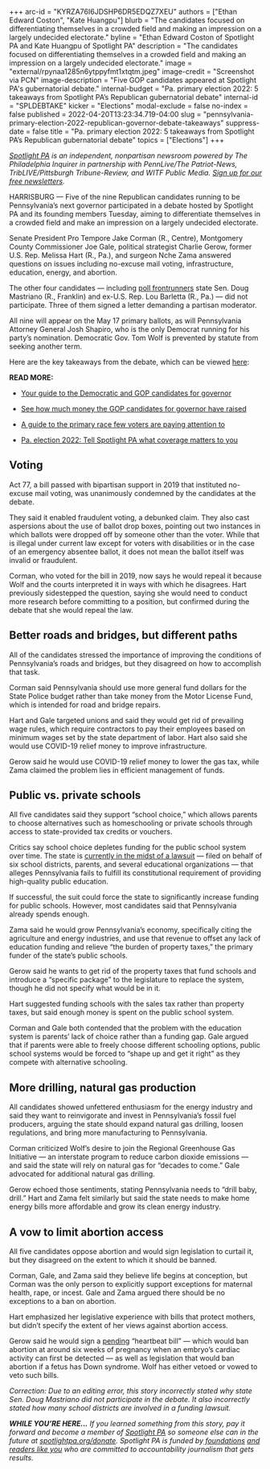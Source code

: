 +++
arc-id = "KYRZA76I6JDSHP6DR5EDQZ7XEU"
authors = ["Ethan Edward Coston", "Kate Huangpu"]
blurb = "The candidates focused on differentiating themselves in a crowded field and making an impression on a largely undecided electorate."
byline = "Ethan Edward Coston of Spotlight PA and Kate Huangpu of Spotlight PA"
description = "The candidates focused on differentiating themselves in a crowded field and making an impression on a largely undecided electorate."
image = "external/rpynaa1285n6ytppyfmt1xtqtm.jpeg"
image-credit = "Screenshot via PCN"
image-description = "Five GOP candidates appeared at Spotlight PA's gubernatorial debate."
internal-budget = "Pa. primary election 2022: 5 takeaways from Spotlight PA’s Republican gubernatorial debate"
internal-id = "SPLDEBTAKE"
kicker = "Elections"
modal-exclude = false
no-index = false
published = 2022-04-20T13:23:34.719-04:00
slug = "pennsylvania-primary-election-2022-republican-governor-debate-takeaways"
suppress-date = false
title = "Pa. primary election 2022: 5 takeaways from Spotlight PA’s Republican gubernatorial debate"
topics = ["Elections"]
+++

<a href="https://www.spotlightpa.org/"><i>Spotlight PA</i></a><i> is an independent, nonpartisan newsroom powered by The Philadelphia Inquirer in partnership with PennLive/The Patriot-News, TribLIVE/Pittsburgh Tribune-Review, and WITF Public Media. </i><a href="https://www.spotlightpa.org/newsletters"><i>Sign up for our free newsletters</i></a><i>.</i>

HARRISBURG — Five of the nine Republican candidates running to be Pennsylvania’s next governor participated in a debate hosted by Spotlight PA and its founding members Tuesday, aiming to differentiate themselves in a crowded field and make an impression on a largely undecided electorate.

Senate President Pro Tempore Jake Corman (R., Centre), Montgomery County Commissioner Joe Gale, political strategist Charlie Gerow, former U.S. Rep. Melissa Hart (R., Pa.), and surgeon Nche Zama answered questions on issues including no-excuse mail voting, infrastructure, education, energy, and abortion.

The other four candidates — including <a href="https://www.realclearpolitics.com/epolls/2022/governor/pa/pennsylvania-governor-republican-primary-7345.html" target="_blank">poll frontrunners</a> state Sen. Doug Mastriano (R., Franklin) and ex-U.S. Rep. Lou Barletta (R., Pa.) — did not participate. Three of them signed a letter demanding a partisan moderator.

<script src="https://www.spotlightpa.org/embed.js" async></script><div data-spl-embed-version="1" data-spl-src="https://www.spotlightpa.org/embeds/newsletter/"></div>

All nine will appear on the May 17 primary ballots, as will Pennsylvania Attorney General Josh Shapiro, who is the only Democrat running for his party’s nomination. Democratic Gov. Tom Wolf is prevented by statute from seeking another term.

Here are the key takeaways from the debate, which can be viewed <a href="http://players.brightcove.net/2549849263001/default_default/index.html?videoId=6304513458001">here</a>:

<b>READ MORE:</b>

- <a href="https://www.spotlightpa.org/news/2022/04/pa-primary-governor-election-2022-candidates-guide/">Your guide to the Democratic and GOP candidates for governor</a>

- <a href="https://www.spotlightpa.org/news/2022/04/pa-primary-governor-election-2022-candidates-fundraising-donations/">See how much money the GOP candidates for governor have raised</a>

- <a href="https://www.spotlightpa.org/news/2022/04/pennsylvania-lieutenant-governor-2022-election-guide/">A guide to the primary race few voters are paying attention to</a>

- <a href="https://www.spotlightpa.org/news/2022/02/pennsylvania-election-2022-questions-answers/">Pa. election 2022: Tell Spotlight PA what coverage matters to you</a>

## Voting

Act 77, a bill passed with bipartisan support in 2019 that instituted no-excuse mail voting, was unanimously condemned by the candidates at the debate.

They said it enabled fraudulent voting, a debunked claim. They also cast aspersions about the use of ballot drop boxes, pointing out two instances in which ballots were dropped off by someone other than the voter. While that is illegal under current law except for voters with disabilities or in the case of an emergency absentee ballot, it does not mean the ballot itself was invalid or fraudulent.

Corman, who voted for the bill in 2019, now says he would repeal it because Wolf and the courts interpreted it in ways with which he disagrees. Hart previously sidestepped the question, saying she would need to conduct more research before committing to a position, but confirmed during the debate that she would repeal the law.

<script src="https://www.spotlightpa.org/embed.js" async></script><div data-spl-embed-version="1" data-spl-src="https://www.spotlightpa.org/embeds/tips/?flag_text=ELECTION%202022&tip_text=Spotlight%20PA%20is%20covering%20Pennsylvania's%202022%20gubernatorial%20and%20legislative%20elections%20%E2%80%94%20and%20we%20want%20you%20to%20help%20shape%20our%20stories.%20%3Cb%3ETell%20us%20what%20you%20want%20to%20know%20about%20those%20races%2C%20and%20send%20us%20any%20questions%20you%20have%20about%20the%20voting%20system.%3C%2Fb%3E%20Use%20the%20form%20below%20to%20reach%20our%20election%20team.&form_name=elections-embed"></div>

## Better roads and bridges, but different paths

All of the candidates stressed the importance of improving the conditions of Pennsylvania’s roads and bridges, but they disagreed on how to accomplish that task.

Corman said Pennsylvania should use more general fund dollars for the State Police budget rather than take money from the Motor License Fund, which is intended for road and bridge repairs.

Hart and Gale targeted unions and said they would get rid of prevailing wage rules, which require contractors to pay their employees based on minimum wages set by the state department of labor. Hart also said she would use COVID-19 relief money to improve infrastructure.

Gerow said he would use COVID-19 relief money to lower the gas tax, while Zama claimed the problem lies in efficient management of funds.

## Public vs. private schools

All five candidates said they support “school choice,” which allows parents to choose alternatives such as homeschooling or private schools through access to state-provided tax credits or vouchers.

Critics say school choice depletes funding for the public school system over time. The state is <a href="https://www.inquirer.com/news/pa-school-funding-trial-closing-arguments-20220310.html">currently in the midst of a lawsuit</a> — filed on behalf of six school districts, parents, and several educational organizations — that alleges Pennsylvania fails to fulfill its constitutional requirement of providing high-quality public education.

If successful, the suit could force the state to significantly increase funding for public schools. However, most candidates said that Pennsylvania already spends enough.

Zama said he would grow Pennsylvania’s economy, specifically citing the agriculture and energy industries, and use that revenue to offset any lack of education funding and relieve “the burden of property taxes,” the primary funder of the state’s public schools.

Gerow said he wants to get rid of the property taxes that fund schools and introduce a “specific package” to the legislature to replace the system, though he did not specify what would be in it.

Hart suggested funding schools with the sales tax rather than property taxes, but said enough money is spent on the public school system.

Corman and Gale both contended that the problem with the education system is parents’ lack of choice rather than a funding gap. Gale argued that if parents were able to freely choose different schooling options, public school systems would be forced to “shape up and get it right” as they compete with alternative schooling.

<script src="https://www.spotlightpa.org/embed.js" async></script><div data-spl-embed-version="1" data-spl-src="https://www.spotlightpa.org/embeds/donate/"></div>

## More drilling, natural gas production

All candidates showed unfettered enthusiasm for the energy industry and said they want to reinvigorate and invest in Pennsylvania’s fossil fuel producers, arguing the state should expand natural gas drilling, loosen regulations, and bring more manufacturing to Pennsylvania.

Corman criticized Wolf’s desire to join the Regional Greenhouse Gas Initiative — an interstate program to reduce carbon dioxide emissions — and said the state will rely on natural gas for “decades to come.” Gale advocated for additional natural gas drilling.

Gerow echoed those sentiments, stating Pennsylvania needs to “drill baby, drill.” Hart and Zama felt similarly but said the state needs to make home energy bills more affordable and grow its clean energy industry.

## A vow to limit abortion access

All five candidates oppose abortion and would sign legislation to curtail it, but they disagreed on the extent to which it should be banned.

Corman, Gale, and Zama said they believe life begins at conception, but Corman was the only person to explicitly support exceptions for maternal health, rape, or incest. Gale and Zama argued there should be no exceptions to a ban on abortion.

Hart emphasized her legislative experience with bills that protect mothers, but didn’t specify the extent of her views against abortion access.

Gerow said he would sign a <a href="https://www.legis.state.pa.us//cfdocs/Legis/CSM/showMemoPublic.cfm?chamber=S&SPick=20210&cosponId=34100">pending</a> “heartbeat bill” — which would ban abortion at around six weeks of pregnancy when an embryo’s cardiac activity can first be detected — as well as legislation that would ban abortion if a fetus has Down syndrome. Wolf has either vetoed or vowed to veto such bills.

<i>Correction: Due to an editing error, this story incorrectly stated why state Sen. Doug Mastriano did not participate in the debate. It also incorrectly stated how many school districts are involved in a funding lawsuit. </i>

<i><b>WHILE YOU’RE HERE...</b></i><i> If you learned something from this story, pay it forward and become a member of </i><a href="https://www.spotlightpa.org/"><i>Spotlight PA</i></a><i> so someone else can in the future at </i><a href="http://spotlightpa.org/donate"><i>spotlightpa.org/donate</i></a><i>. Spotlight PA is funded by</i><a href="https://www.spotlightpa.org/support"><i> foundations</i></a><i> </i><a href="https://www.spotlightpa.org/support"><i>and readers like you</i></a><i> who are committed to accountability journalism that gets results.</i>

